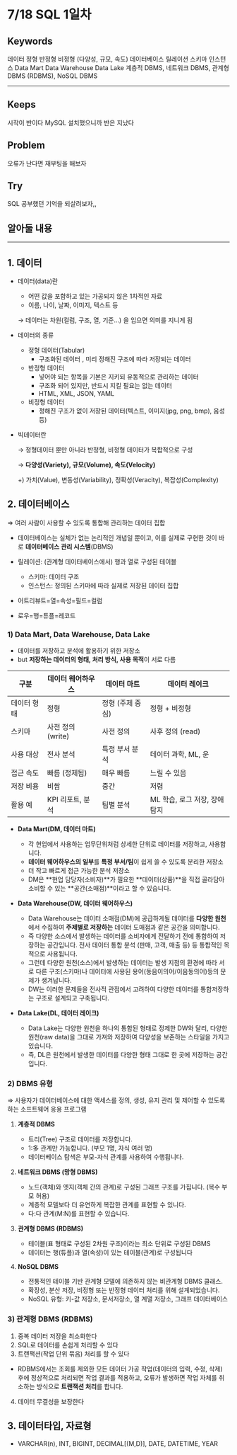 # 7/18 SQL 1일차

## Keywords
데이터 정형 반정형 비정형 (다양성, 규모, 속도)
데이터베이스 릴레이션 스키마 인스턴스
Data Mart Data Warehouse Data Lake
계층적 DBMS, 네트워크 DBMS, 관계형 DBMS (RDBMS), NoSQL DBMS

***

## Keeps
시작이 반이다
MySQL 설치했으니까 반은 지났다

## Problem
오류가 난다면 재부팅을 해보자

## Try
SQL 공부했던 기억을 되살려보자,,

## 알아둘 내용
***

## 1. 데이터

- 데이터(data)란
    - 어떤 값을 포함하고 있는 가공되지 않은 1차적인 자료
    - 이름, 나이, 날짜, 이미지, 텍스트 등

    → 데이터는 차원(컬럼, 구조, 열, 기준...) 을 입으면 의미를 지니게 됨

- 데이터의 종류
    - 정형 데이터(Tabular)
        - 구조화된 데이터 , 미리 정해진 구조에 따라 저장되는 데이터
    - 반정형 데이터
        - 넣어야 되는 항목을 기본은 지키되 유동적으로 관리하는 데이터
        - 구조화 되어 있지만, 반드시 지킬 필요는 없는 데이터
        - HTML, XML, JSON, YAML
    - 비정형 데이터
        - 정해진 구조가 없이 저장된 데이터(텍스트, 이미지(jpg, png, bmp), 음성 등)
- 빅데이터란
    
    → 정형데이터 뿐만 아니라 반정형, 비정형 데이터가 복합적으로 구성
    
    → **다양성(Variety), 규모(Volume), 속도(Velocity)**
    
    +) 가치(Value), 변동성(Variability), 정확성(Veracity), 복잡성(Complexity)
    

## 2. 데이터베이스

⇒ 여러 사람이 사용할 수 있도록 통합해 관리하는 데이터 집합

- 데이터베이스는 실체가 없는 논리적인 개념일 뿐이고, 이를 실제로 구현한 것이 바로 **데이터베이스 관리 시스템**(DBMS)

- 릴레이션: (관계형 데이터베이스에서) 행과 열로 구성된 테이블
    - 스키마:  데이터 구조
    - 인스턴스:  정의된 스키마에 따라 실제로 저장된 데이터 집합

- 어트리뷰트=열=속성=필드=컬럼
- 로우=행=튜플=레코드
</aside>

### 1) Data Mart, Data Warehouse, Data Lake

- 데이터를 저장하고 분석에 활용하기 위한 저장소
- but **저장하는 데이터의 형태, 처리 방식, 사용 목적**이 서로 다름

| 구분 | 데이터 웨어하우스 | 데이터 마트 | 데이터 레이크 |
| --- | --- | --- | --- |
| 데이터 형태 | 정형 | 정형 (주제 중심) | 정형 + 비정형 |
| 스키마 | 사전 정의 (write) | 사전 정의 | 사후 정의 (read) |
| 사용 대상 | 전사 분석 | 특정 부서 분석 | 데이터 과학, ML, 운 |
| 접근 속도 | 빠름 (정제됨) | 매우 빠름 | 느릴 수 있음 |
| 저장 비용 | 비쌈 | 중간 | 저렴 |
| 활용 예 | KPI 리포트, 분석 | 팀별 분석 | ML 학습, 로그 저장, 장애 탐지 |
- **Data Mart(DM, 데이터 마트)**
    - 각 현업에서 사용하는 업무단위처럼 상세한 단위로 데이터를 저장하고, 사용합니다.
    - **데이터 웨어하우스의 일부**를 **특정 부서/팀**이 쉽게 쓸 수 있도록 분리한 저장소
    - 더 작고 빠르게 접근 가능한 분석 저장소
    - DM은 **현업 담당자(소비자)**가 필요한 **데이터(상품)**을 직접 골라담아 소비할 수 있는 **공간(소매점)**이라고 할 수 있습니다.

- **Data Warehouse(DW, 데이터 웨어하우스)**
    - Data Warehouse는 데이터 소매점(DM)에 공급하게될 데이터를 **다양한 원천**에서 수집하여 **주제별로 저장하는** 데이터 도매점과 같은 공간을 의미합니다.
    - 즉 다양한 소스에서 발생하는 데이터를 소비자에게 전달하기 전에 통합하여 저장하는 공간입니다. 전사 데이터 통합 분석 (판매, 고객, 매출 등) 등 통합적인 목적으로 사용됩니다.
    - 그런데 다양한 원천(소스)에서 발생하는 데이터는 발생 지점의 환경에 따라 서로 다른 구조(스키마)나 데이터에 사용된 용어(동음이의어/이음동의어)등의 문제가 생겨납니다.
    - DW는 이러한 문제들을 전사적 관점에서 고려하여 다양한 데이터를 통합저장하는 구조로 설계되고 구축됩니다.

- **Data Lake(DL, 데이터 레이크)**
    - Data Lake는 다양한 원천을 하나의 통합된 형태로 정제한 DW와 달리, 다양한 원천(raw data)을 그대로 가져와 저장하여 다양성을 보존하는 스타일을 가지고 있습니다.
    - 즉, DL은 원천에서 발생한 데이터를 다양한 형태 그대로 한 곳에 저장하는 공간입니다.

### 2) DBMS 유형

⇒ 사용자가 데이터베이스에 대한 액세스를 정의, 생성, 유지 관리 및 제어할 수 있도록 하는 소프트웨어 응용 프로그램

1. **계층적 DBMS**
    - 트리(Tree) 구조로 데이터를 저장합니다.
    - 1:多 관계만 가능합니다. (부모 1명, 자식 여러 명)
    - 데이터베이스 탐색은 부모-자식 관계를 사용하여 수행됩니다.

2. **네트워크 DBMS (망형 DBMS)**
    - 노드(객체)와 엣지(객체 간의 관계)로 구성된 그래프 구조를 가집니다. (복수 부모 허용)
    - 계층적 모델보다 더 유연하게 복잡한 관계를 표현할 수 있니다.
    - 다:다 관계(M:N)를 표현할 수 있습니다.

        
3. **관계형 DBMS (RDBMS)**
    - 테이블(표 형태로 구성된 2차원 구조)이라는 최소 단위로 구성된 DBMS
    - 데이터는 행(튜플)과 열(속성)이 있는 테이블(관계)로 구성됩니다

4. **NoSQL DBMS**
    - 전통적인 테이블 기반 관계형 모델에 의존하지 않는 비관계형 DBMS 클래스.
    - 확장성, 분산 저장, 비정형 또는 반정형 데이터 처리를 위해 설계되었습니다.
    - NoSQL 유형: 키-값 저장소, 문서저장소, 열 계열 저장소, 그래프 데이터베이스

### 3) 관계형 DBMS (RDBMS)

1. 중복 데이터 저장을 최소화한다
2. SQL로 데이터를 손쉽게 처리할 수 있다
3. 트랜잭션(작업 단위 묶음) 처리를 할 수 있다
- RDBMS에서는 조회를 제외한 모든 데이터 가공 작업(데이터의 입력, 수정, 삭제) 후에 정상적으로 처리되면 작업 결과를 적용하고, 오류가 발생하면 작업 자체를 취소하는 방식으로 **트랜잭션 처리**를 합니다.
4. 데이터 무결성을 보장한다

## 3. 데이터타입, 자료형
- VARCHAR(n), INT, BIGINT, DECIMAL[(M,D)], DATE, DATETIME, YEAR